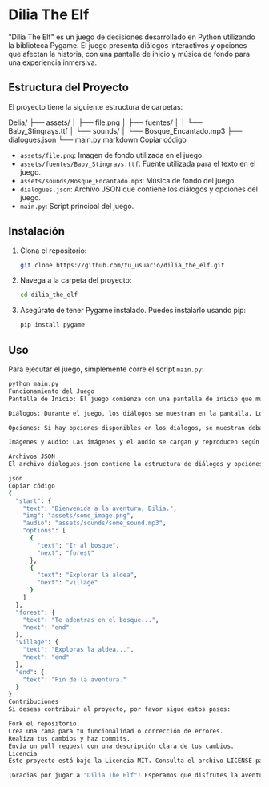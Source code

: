 # Dilia The Elf

"Dilia The Elf" es un juego de decisiones desarrollado en Python utilizando la biblioteca Pygame. El juego presenta diálogos interactivos y opciones que afectan la historia, con una pantalla de inicio y música de fondo para una experiencia inmersiva.

## Estructura del Proyecto

El proyecto tiene la siguiente estructura de carpetas:

Delia/
├── assets/
│ ├── file.png
│ ├── fuentes/
│ │ └── Baby_Stingrays.ttf
│ └── sounds/
│ └── Bosque_Encantado.mp3
├── dialogues.json
└── main.py
markdown
Copiar código

- `assets/file.png`: Imagen de fondo utilizada en el juego.
- `assets/fuentes/Baby_Stingrays.ttf`: Fuente utilizada para el texto en el juego.
- `assets/sounds/Bosque_Encantado.mp3`: Música de fondo del juego.
- `dialogues.json`: Archivo JSON que contiene los diálogos y opciones del juego.
- `main.py`: Script principal del juego.

## Instalación

1. Clona el repositorio:
    ```bash
    git clone https://github.com/tu_usuario/dilia_the_elf.git
    ```

2. Navega a la carpeta del proyecto:
    ```bash
    cd dilia_the_elf
    ```

3. Asegúrate de tener Pygame instalado. Puedes instalarlo usando pip:
    ```bash
    pip install pygame
    ```

## Uso

Para ejecutar el juego, simplemente corre el script `main.py`:

```bash
python main.py
Funcionamiento del Juego
Pantalla de Inicio: El juego comienza con una pantalla de inicio que muestra el título "Dilia The Elf" y un botón "JUGAR". Haz clic en el botón para iniciar el juego.

Diálogos: Durante el juego, los diálogos se muestran en la pantalla. Los textos largos se ajustan automáticamente al ancho máximo definido.

Opciones: Si hay opciones disponibles en los diálogos, se muestran debajo del texto principal. Haz clic en una opción para tomar una decisión y avanzar en la historia.

Imágenes y Audio: Las imágenes y el audio se cargan y reproducen según el contenido del archivo dialogues.json.

Archivos JSON
El archivo dialogues.json contiene la estructura de diálogos y opciones del juego. Aquí hay un ejemplo de formato:

json
Copiar código
{
  "start": {
    "text": "Bienvenida a la aventura, Dilia.",
    "img": "assets/some_image.png",
    "audio": "assets/sounds/some_sound.mp3",
    "options": [
      {
        "text": "Ir al bosque",
        "next": "forest"
      },
      {
        "text": "Explorar la aldea",
        "next": "village"
      }
    ]
  },
  "forest": {
    "text": "Te adentras en el bosque...",
    "next": "end"
  },
  "village": {
    "text": "Exploras la aldea...",
    "next": "end"
  },
  "end": {
    "text": "Fin de la aventura."
  }
}
Contribuciones
Si deseas contribuir al proyecto, por favor sigue estos pasos:

Fork el repositorio.
Crea una rama para tu funcionalidad o corrección de errores.
Realiza tus cambios y haz commits.
Envía un pull request con una descripción clara de tus cambios.
Licencia
Este proyecto está bajo la Licencia MIT. Consulta el archivo LICENSE para más detalles.

¡Gracias por jugar a "Dilia The Elf"! Esperamos que disfrutes la aventura.
